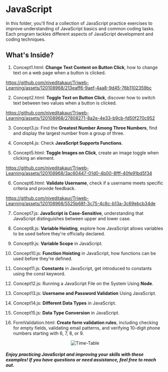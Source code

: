 # JavaScript

In this folder, you'll find a collection of JavaScript practice exercises to improve understanding of JavaScript basics and common coding tasks. Each program tackles different aspects of JavaScript development and coding techniques.

## What's Inside?

1. Concept1.html: **Change Text Content on Button Click**, how to change text on a web page when a button is clicked.

https://github.com/niveditakaur/Triweb-Learning/assets/120108968/213eaff6-9aef-4aa8-9d45-76b1102359bc

2. Concept2.html: **Toggle Text on Button Click**, discover how to switch text between two values when a button is clicked.

https://github.com/niveditakaur/Triweb-Learning/assets/120108968/27808271-8a2e-4e33-b9cb-fd50f270c952

3. Concept3.js: Find the **Greatest Number Among Three Numbers**, find and display the largest number from a group of three.

4. Concept4.js: Check **JavaScript Supports Functions**.

5. Concept5.html: **Toggle Images on Click**, create an image toggle when clicking an element.

https://github.com/niveditakaur/Triweb-Learning/assets/120108968/3ac60447-01d0-4b00-8fff-40fe91bd5f34

6. Concept6.html: **Validate Username**, check if a username meets specific criteria and provide feedback.

https://github.com/niveditakaur/Triweb-Learning/assets/120108968/5525b68f-3c75-4c8c-b13a-3c69ebcb34de

7. Concept7.js: **JavaScript is Case-Sensitive**, understanding that JavaScript distinguishes between upper and lower case.

8. Concept8.js: **Variable Hoisting**, explore how JavaScript allows variables to be used before they're officially declared.

9. Concept9.js: **Variable Scope** in JavaScript.

10. Concept10.js: **Function Hoisting** in JavaScript, how functions can be used before they're defined.

11. Concept11.js: **Constants** in JavaScript, get introduced to constants using the const keyword.

12. Concept12.js: Running a JavaScript File on the System Using **Node**.

13. Concept13.js: **Username and Password Validation** Using JavaScript.

14. Concept14.js: **Different Data Types** in JavaScript.

15. Concept15.js: **Data Type Conversion** in JavaScript.

16. FormValidation.html: **Create form validation rules**, including checking for empty fields, validating email patterns, and verifying 10-digit phone numbers starting with 6, 7, 8, or 9.

<p align="center">
<img alt="Time-Table" src="https://github.com/niveditakaur/Triweb-Learning/assets/120108968/f3818fff-96cb-4a18-9a7b-c9f09dde96db">
</p>

#### *Enjoy practicing JavaScript and improving your skills with these examples! If you have questions or need assistance, feel free to reach out.*